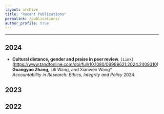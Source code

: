 ```yaml
---
layout: archive
title: "Recent Publications"
permalink: /publications/
author_profile: true
---
```


---
## 2024
- **Cultural distance, gender and praise in peer review.**  `[Link]`(https://www.tandfonline.com/doi/full/10.1080/08989621.2024.2409310) <br>
**Guangyao Zhang**, Lili Wang, and Xianwen Wang* <br>
<i>Accountability in Research: Ethics, Integrity and Policy</i> 2024.  

## 2023

## 2022
